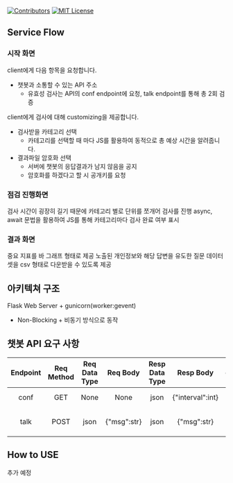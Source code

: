 [contributors-shield]: https://img.shields.io/github/contributors/ksjr7-crongcrong/chatbot_fuzzer?style=flat-square
[contributors-url]: https://github.com/ksjr7-crongcrong/chatbot_fuzzer/graphs/contributors
[license-shield]: https://img.shields.io/github/license/ksjr7-crongcrong/chatbot_fuzzer.svg?style=flat-square
[license-url]: https://github.com/ksjr7-crongcrong/chatbot_fuzzer/blob/main/LICENSE

[![Contributors][contributors-shield]][contributors-url]
[![MIT License][license-shield]][license-url]

## Service Flow

### 시작 화면

client에게 다음 항목을 요청합니다.
- 챗봇과 소통할 수 있는 API 주소
    - 유효성 검사는 API의 conf endpoint에 요청, talk endpoint를 통해 총 2회 검증

client에게 검사에 대해 customizing을 제공합니다.
- 검사받을 카테고리 선택
    - 카테고리를 선택할 때 마다 JS를 활용하여 동적으로 총 예상 시간을 알려줍니다.
- 결과파일 암호화 선택
    - 서버에 챗봇의 응답결과가 남지 않음을 공지
    - 암호화를 하겠다고 할 시 공개키를 요청

### 점검 진행화면

검사 시간이 굉장히 길기 때문에 카테고리 별로 단위를 쪼개어 검사를 진행
async, await 문법을 활용하여 JS를 통해 카테고리마다 검사 완료 여부 표시

### 결과 화면 

중요 지표를 바 그래프 형태로 제공
노출된 개인정보와 해당 답변을 유도한 질문 데이터 셋을 csv 형태로 다운받을 수 있도록 제공

## 아키텍쳐 구조

Flask Web Server + gunicorn(worker:gevent)
- Non-Blocking + 비동기 방식으로 동작

## 챗봇 API 요구 사항
| Endpoint | Req Method | Req Data Type | Req Body | Resp Data Type | Resp Body | comment |
|:--------:|:--------------:|:-----------------:|:------------:|:------------------:|:-------------:|:-------:|
| conf | GET | None | None | json | {"interval":int} | send talk interval |
| talk | POST | json | {"msg":str} | json | {"msg":str} | send Q and receive A |

## How to USE

추가 예정
